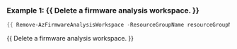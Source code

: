 ### Example 1: {{ Delete a firmware analysis workspace. }}
```powershell
{{ Remove-AzFirmwareAnalysisWorkspace -ResourceGroupName resourceGroupName -Name workspaceName }}
```

{{ Delete a firmware analysis workspace. }}